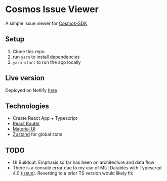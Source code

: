 # Cosmos Issue Viewer

A simple issue viewer for [Cosmos-SDK](https://github.com/cosmos/cosmos-sdk)

## Setup

1. Clone this repo
2. run `yarn` to install dependencies
3. `yarn start` to run the app locally

## Live version

Deployed on Netlify [here](https://gifted-jackson-04a1aa.netlify.app/)

## Technologies

- Create React App + Typescript
- [React Router](https://reactrouter.com)
- [Material UI](https://material-ui.com)
- [Zustand](https://github.com/pmndrs/zustand) for global state

## TODO

- UI Buildout. Emphasis so far has been on architecture and data flow
- There is a console error due to my use of MUI Datables with Typescript 4.0 ([issue](https://github.com/gregnb/mui-datatables/issues/1261)). Reverting to a prior TS version would likely fix
